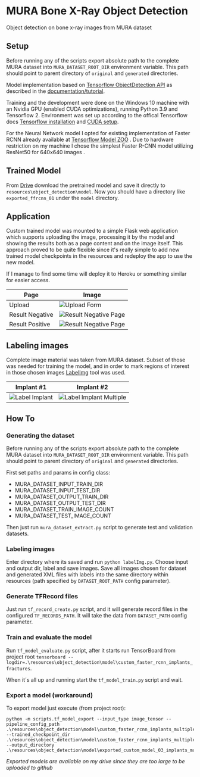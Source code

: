 # MURA Bone X-Ray Object Detection

Object detection on bone x-ray images from MURA dataset

## Setup

Before running any of the scripts export absolute path to the complete MURA dataset into `MURA_DATASET_ROOT_DIR`
environment variable. This path should point to parent directory of `original` and `generated` directories.

Model implementation based
on [Tensorflow ObjectDetection API](https://github.com/tensorflow/models/tree/master/research/object_detection) as
described in
the [documentation/tutorial](https://tensorflow-object-detection-api-tutorial.readthedocs.io/en/latest/index.html).

Training and the development were done on the Windows 10 machine with an Nvidia GPU (enabled CUDA optimizations),
running Python 3.9 and Tensorflow 2. Environment was set up according to the offical Tensorflow
docs [Tensorflow installation](https://www.tensorflow.org/install)
and [CUDA setup](https://www.tensorflow.org/install/gpu).

For the Neural Network model I opted for existing implementation of Faster RCNN already available
at [Tensorflow Model ZOO](https://github.com/tensorflow/models/blob/master/research/object_detection/g3doc/tf2_detection_zoo.md)
. Due to hardware restriction on my machine I chose the simplest Faster R-CNN model utilizing ResNet50 for 640x640
images .

## Trained Model

From [Drive](https://drive.google.com/drive/folders/1V7sa2gpdz2vez1tpn4xVghrM7V-V8cjX?usp=sharing) download the
pretrained model and save it directly to `resources\object_detection\model`. Now you should have a directory like
`exported_ffrcnn_01` under the `model` directory.

## Application

Custom trained model was mounted to a simple Flask web application which supports uploading the image, processing it by
the model and showing the results both as a page content and on the image itself. This approach proved to be quite
flexible since it's really simple to add new trained model checkpoints in the resources and redeploy the app to use the
new model.

If I manage to find some time will deploy it to Heroku or something similar for easier access.

Page | Image
--- | --- 
Upload | ![Upload Form](https://github.com/himamovic1/mura-object-detection/blob/main/resources/screenshots/01.png)
Result Negative | ![Result Negative Page](https://github.com/himamovic1/mura-object-detection/blob/main/resources/screenshots/03.png)
Result Positive | ![Result Negative Page](https://github.com/himamovic1/mura-object-detection/blob/main/resources/screenshots/02.png)

## Labeling images

Complete image material was taken from MURA dataset. Subset of those was needed for training the model, and in order to
mark regions of interest in those chosen images [LabelImg](https://github.com/tzutalin/labelImg) tool was used.

Implant #1 | Implant #2
--- | --- 
![Label Implant](https://github.com/himamovic1/mura-object-detection/blob/main/resources/screenshots/04.png) | ![Label Implant Multiple](https://github.com/himamovic1/mura-object-detection/blob/main/resources/screenshots/05.png)

## How To

### Generating the dataset

Before running any of the scripts export absolute path to the complete MURA dataset into `MURA_DATASET_ROOT_DIR`
environment variable. This path should point to parent directory of `original` and `generated` directories.

First set paths and params in config class:

- MURA_DATASET_INPUT_TRAIN_DIR
- MURA_DATASET_INPUT_TEST_DIR
- MURA_DATASET_OUTPUT_TRAIN_DIR
- MURA_DATASET_OUTPUT_TEST_DIR
- MURA_DATASET_TRAIN_IMAGE_COUNT
- MURA_DATASET_TEST_IMAGE_COUNT

Then just run `mura_dataset_extract.py` script to generate test and validation datasets.

### Labeling images

Enter directory where its saved and run `python labelImg.py`. Choose input and output dir, label and save images. Save
all images chosen for dataset and generated XML files with labels into the same directory within resources
(path specified by `DATASET_ROOT_PATH` config parameter).

### Generate TFRecord files

Just run `tf_record_create.py` script, and it will generate record files in the configured `TF_RECORDS_PATH`. It will
take the data from `DATASET_PATH` config parameter.

### Train and evaluate the model

Run `tf_model_evaluate.py` script, after it starts run TensorBoard from project root
`tensorboard --logdir=.\resources\object_detection\model\custom_faster_rcnn_implants_fractures`.

When it´s all up and running start the `tf_model_train.py` script and wait.

### Export a model (workaround)

To export model just execute (from project root):

```
python -m scripts.tf_model_export --input_type image_tensor --pipeline_config_path .\resources\object_detection\model\custom_faster_rcnn_implants_multiple\pipeline.config --trained_checkpoint_dir .\resources\object_detection\model\custom_faster_rcnn_implants_multiple --output_directory .\resources\object_detection\model\exported_custom_model_03_implants_multiple
```

*Exported models are available on my drive since they are too large to be uploaded to github*